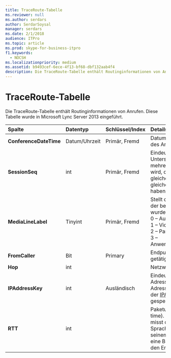 ```yaml
---
title: TraceRoute-Tabelle
ms.reviewer: null
ms.author: serdars
author: SerdarSoysal
manager: serdars
ms.date: 2/1/2018
audience: ITPro
ms.topic: article
ms.prod: skype-for-business-itpro
f1.keywords:
  - NOCSH
ms.localizationpriority: medium
ms.assetid: b9493cef-6ece-4f13-bf68-dbf132aab4f4
description: Die TraceRoute-Tabelle enthält Routinginformationen von Anrufen. Diese Tabelle wurde in Microsoft Lync Server 2013 eingeführt.
---
```


# <a name="traceroute-table"></a>TraceRoute-Tabelle
 
Die TraceRoute-Tabelle enthält Routinginformationen von Anrufen. Diese Tabelle wurde in Microsoft Lync Server 2013 eingeführt.
  
|**Spalte**|**Datentyp**|**Schlüssel/Index**|**Details**|
|:-----|:-----|:-----|:-----|
|**ConferenceDateTime** <br/> |Datum/Uhrzeit  <br/> |Primär, Fremd  <br/> |Datum und Uhrzeit des Beginns des Anrufs.  <br/> |
|**SessionSeq** <br/> |int  <br/> |Primär, Fremd  <br/> |Eindeutige ID, die zur Unterscheidung zwischen mehreren Anrufen verwendet wird, die möglicherweise zum gleichen Datum und zur gleichen Uhrzeit  begonnen haben.  <br/> |
|**MediaLineLabel** <br/> |Tinyint  <br/> |Primär, Fremd  <br/> |Stellt den Videozeilentyp dar, der bei dem Anruf verwendet wurde. Gültige Werte sind:  <br/> 0 – Audio  <br/> 1 – Video  <br/> 2 – Panoramavideo  <br/> 3 – Anwendungs-/Desktopfreigabe  <br/> |
|**FromCaller** <br/> |Bit  <br/> |Primary  <br/> |Endpunkt, der den Anruf getätigt hat.  <br/> |
|**Hop** <br/> |int  <br/> ||Netzwerk-Hop/  <br/> |
|**IPAddressKey** <br/> |int  <br/> |Ausländisch  <br/> |Eindeutige ID für die IP-Adresse. IP-Adressinformationen werden in der [IPAddress-Tabelle](ipaddress.md) gespeichert.  <br/> |
|**RTT** <br/> |int  <br/> ||Paketumlaufzeit (Roundtrip time). Die Paketumlaufzeit misst die Zeit, die ein Sprachpaket benötigt, um zu seinem Ziel zu gelangen und eine Benachrichtigung über den Empfang zu senden.  <br/> |
   

